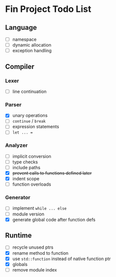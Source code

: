 # Fin Project Todo List

## Language
- [ ] namespace
- [ ] dynamic allocation
- [ ] exception handling

## Compiler

### Lexer
- [ ] line continuation

### Parser
- [x] unary operations
- [ ] `continue` / `break`
- [ ] expression statements
- [ ] `let ... =`

### Analyzer
- [ ] implicit conversion
- [ ] type checks
- [ ] include paths
- [x] ~~prevent calls to functions defined later~~
- [x] indent scope
- [ ] function overloads

### Generator
- [ ] implement `while ... else`
- [ ] module version
- [x] generate global code after function defs

## Runtime
- [ ] recycle unused ptrs
- [x] rename method to function
- [x] use `std::function` instead of native function ptr
- [x] globals
- [ ] remove module index
